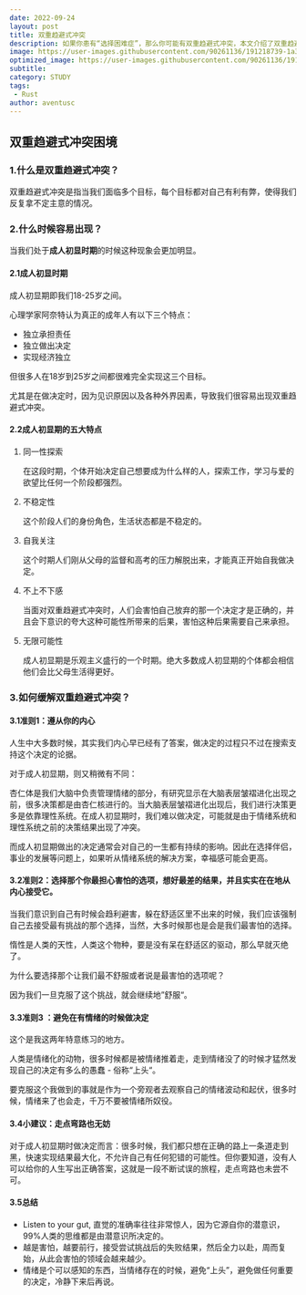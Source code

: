 ```yaml
---
date: 2022-09-24
layout: post
title: 双重趋避式冲突
description: 如果你患有“选择困难症”，那么你可能有双重趋避式冲突，本文介绍了双重趋避式冲突和其解决办法
image: https://user-images.githubusercontent.com/90261136/191218739-1a3231fc-6f76-4cca-a79f-f91ed1e8f8e5.jpg
optimized_image: https://user-images.githubusercontent.com/90261136/191218739-1a3231fc-6f76-4cca-a79f-f91ed1e8f8e5.jpg
subtitle:
category: STUDY
tags:
 - Rust
author: aventusc
---
```


## 双重趋避式冲突困境

### 1.什么是双重趋避式冲突？

双重趋避式冲突是指当我们面临多个目标，每个目标都对自己有利有弊，使得我们反复拿不定主意的情况。

### 2.什么时候容易出现？

当我们处于**成人初显时期**的时候这种现象会更加明显。

#### 2.1成人初显时期

成人初显期即我们18-25岁之间。

心理学家阿奈特认为真正的成年人有以下三个特点：

- 独立承担责任
- 独立做出决定
- 实现经济独立

但很多人在18岁到25岁之间都很难完全实现这三个目标。

尤其是在做决定时，因为见识原因以及各种外界因素，导致我们很容易出现双重趋避式冲突。

#### 2.2成人初显期的五大特点

1. 同一性探索

   在这段时期，个体开始决定自己想要成为什么样的人，探索工作，学习与爱的欲望比任何一个阶段都强烈。

2. 不稳定性

   这个阶段人们的身份角色，生活状态都是不稳定的。

3. 自我关注

   这个时期人们刚从父母的监督和高考的压力解脱出来，才能真正开始自我做决定。

4. 不上不下感

   当面对双重趋避式冲突时，人们会害怕自己放弃的那一个决定才是正确的，并且会下意识的夸大这种可能性所带来的后果，害怕这种后果需要自己来承担。

5. 无限可能性

   成人初显期是乐观主义盛行的一个时期。绝大多数成人初显期的个体都会相信他们会比父母生活得更好。

### 3.如何缓解双重趋避式冲突？

#### 3.1准则1：遵从你的内心

人生中大多数时候，其实我们内心早已经有了答案，做决定的过程只不过在搜索支持这个决定的论据。

对于成人初显期，则又稍微有不同：

杏仁体是我们大脑中负责管理情绪的部分，有研究显示在大脑表层皱褶进化出现之前，很多决策都是由杏仁核进行的。当大脑表层皱褶进化出现后，我们进行决策更多是依靠理性系统。在成人初显期时，我们难以做决定，可能就是由于情绪系统和理性系统之前的决策结果出现了冲突。

而成人初显期做出的决定通常会对自己的一生都有持续的影响。因此在选择伴侣，事业的发展等问题上，如果听从情绪系统的解决方案，幸福感可能会更高。

#### 3.2准则2：选择那个你最担心害怕的选项，想好最差的结果，并且实实在在地从内心接受它。

当我们意识到自己有时候会趋利避害，躲在舒适区里不出来的时候，我们应该强制自己去接受最有挑战的那个选择，当然，大多时候那也是会是我们最害怕的选择。

惰性是人类的天性，人类这个物种，要是没有呆在舒适区的驱动，那么早就灭绝了。

为什么要选择那个让我们最不舒服或者说是最害怕的选项呢？

因为我们一旦克服了这个挑战，就会继续地”舒服“。

#### 3.3准则3 ：避免在有情绪的时候做决定

这个是我这两年特意练习的地方。

人类是情绪化的动物，很多时候都是被情绪推着走，走到情绪没了的时候才猛然发现自己的决定有多么的愚蠢 - 俗称“上头“。

要克服这个我做到的事就是作为一个旁观者去观察自己的情绪波动和起伏，很多时候，情绪来了也会走，千万不要被情绪所奴役。

#### 3.4小建议：走点弯路也无妨

对于成人初显期时做决定而言：很多时候，我们都只想在正确的路上一条道走到黑，快速实现结果最大化，不允许自己有任何犯错的可能性。但你要知道，没有人可以给你的人生写出正确答案，这就是一段不断试误的旅程，走点弯路也未尝不可。

#### 3.5总结

- Listen to your gut, 直觉的准确率往往非常惊人，因为它源自你的潜意识，99%人类的思维都是由潜意识所决定的。
- 越是害怕，越要前行，接受尝试挑战后的失败结果，然后全力以赴，周而复始，从此会害怕的领域会越来越少。
- 情绪是个可以感知的东西，当情绪存在的时候，避免“上头”，避免做任何重要的决定，冷静下来后再说。













